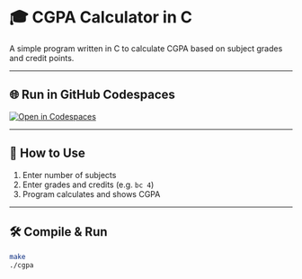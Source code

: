 # 🎓 CGPA Calculator in C

A simple program written in C to calculate CGPA based on subject grades and credit points.

---

## 🌐 Run in GitHub Codespaces

[![Open in Codespaces](https://github.com/codespaces/badge.svg)](https://github.com/codespaces/new?repo=himaenshuu/cgpa_calculator&devcontainer_path=.devcontainer/devcontainer.json)

---

## 🧮 How to Use

1. Enter number of subjects  
2. Enter grades and credits (e.g. `bc 4`)  
3. Program calculates and shows CGPA  

---

## 🛠 Compile & Run

```bash
make
./cgpa
